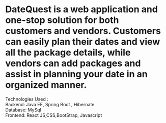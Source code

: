 # DateQuest is a web application and one-stop solution for both customers and vendors. Customers can easily plan their dates and view all the package details, while vendors can add packages and assist in planning your date in an organized manner.

Technologies Used : <br>
Backend:  Java EE, Spring Boot , Hibernate <br>
Database: MySql<br>
Frontend: React JS,CSS,BootStrap, Javascript<br>
